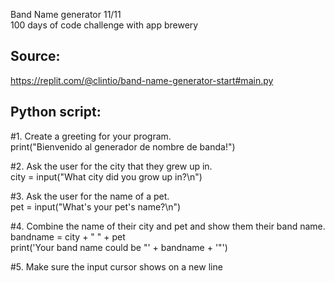Band Name generator 11/11   
100 days of code challenge with app brewery

## Source:  
https://replit.com/@clintio/band-name-generator-start#main.py

## Python script:  
#1. Create a greeting for your program.  
print("Bienvenido al generador de nombre de banda!")  

#2. Ask the user for the city that they grew up in.  
city = input("What city did you grow up in?\n")  

#3. Ask the user for the name of a pet.  
pet = input("What's your pet's name?\n")  

#4. Combine the name of their city and pet and show them their band name.  
bandname = city + " " + pet  
print('Your band name could be "' + bandname + '"')  

#5. Make sure the input cursor shows on a new line
